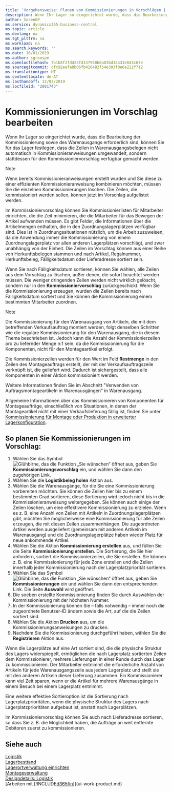 ```yaml
---
title: 'Vorgehensweise: Planen von Kommissionierungen in Vorschlägen | Microsoft Docs'
description: Wenn Ihr Lager so eingerichtet wurde, dass die Bearbeitung der Kommissionierung sowie des Warenausgangs erforderlich sind, können Sie für das Lager festlegen, dass die Zeilen in Warenausgangsbelegen nicht automatisch in Kommissionieranweisungen umgewandelt, sondern stattdessen für den Kommissioniervorschlag verfügbar gemacht werden.
author: SorenGP
ms.service: dynamics365-business-central
ms.topic: article
ms.devlang: na
ms.tgt_pltfrm: na
ms.workload: na
ms.search.keywords: ''
ms.date: 10/01/2019
ms.author: sgroespe
ms.openlocfilehash: 7b1b8f2fd422fd137950b0a83bd14431e843c67e
ms.sourcegitcommit: cfc92eefa8b06fb426482f54e393f0e6e222f712
ms.translationtype: HT
ms.contentlocale: de-AT
ms.lasthandoff: 12/03/2019
ms.locfileid: "2881743"
---
```

# <a name="plan-picks-in-worksheets"></a>Kommissionierungen im Vorschlag bearbeiten
Wenn Ihr Lager so eingerichtet wurde, dass die Bearbeitung der Kommissionierung sowie des Warenausgangs erforderlich sind, können Sie für das Lager festlegen, dass die Zeilen in Warenausgangsbelegen nicht automatisch in Kommissionieranweisungen umgewandelt, sondern stattdessen für den Kommissioniervorschlag verfügbar gemacht werden.  

> [!NOTE]  
>  Wenn bereits Kommissionieranweisungen erstellt wurden und Sie diese zu einer effizienten Kommissionieranweisung kombinieren möchten, müssen Sie die einzelnen Kommissionierungen löschen. Die Zeilen, die kommissioniert werden sollen, können jetzt im Vorschlag aufgelistet werden.  

Im Kommissioniervorschlag können Sie Kommissionierlisten für Mitarbeiter einrichten, die die Zeit minimieren, die die Mitarbeiter für das Bewegen der Artikel aufwenden müssen. Es gibt Felder, die Informationen über die Artikelmengen enthalten, die in den Zuordnungslagerplätzen verfügbar sind. Dies ist in Zuordnungssituationen nützlich, um die Arbeit zuzuweisen, da die Anwendung immer die Kommissionierung von einem Zuordnungslagerplatz vor allen anderen Lagerplätzen vorschlägt, und zwar unabhängig von der Einheit. Die Zeilen im Vorschlag können aus einer Reihe von Herkunftsbelegen stammen und nach Artikel, Regalnummer, Herkunftsbeleg, Fälligkeitsdatum oder Lieferadresse sortiert sein.  

Wenn Sie nach Fälligkeitsdatum sortieren, können Sie wählen, alle Zeilen aus dem Vorschlag zu löschen, außer denen, die sofort beachtet werden müssen. Die weniger dringenden Zeilen werden nicht wirklich gelöscht, sondern nur in den **Kommissioniervorschlag** zurückgeschickt. Wenn Sie die Kommissionierung erzeugen, wurden die Zeilen bereits nach Fälligkeitsdatum sortiert und Sie können die Kommissionierung einem bestimmten Mitarbeiter zuordnen.  

> [!NOTE]  
>  Die Kommissionierung für den Warenausgang von Artikeln, die mit dem betreffenden Verkaufsauftrag montiert werden, folgt denselben Schritten wie die reguläre Kommissionierung für den Warenausgang, die in diesem Thema beschrieben ist. Jedoch kann die Anzahl der Kommissionierzeilen pro zu liefernder Menge n:1 sein, da die Kommissionierung für die Komponenten, nicht für den Montageartikel erfolgt.  
>   
>  Die Kommissionierzeilen werden für den Wert im Feld **Restmenge** in den Zeilen des Montageauftrags erstellt, der mit der Verkaufsauftragszeile verknüpft ist, die geliefert wird. Dadurch ist sichergestellt, dass alle Komponenten in einer Aktion kommissioniert werden.  
>   
>  Weitere Informationen finden Sie im Abschnitt "Verwenden von Auftragsmontageartikeln in Warenausgängen" in Warenausgang.  
>   
>  Allgemeine Informationen über das Kommissionieren von Komponenten für Montageaufträge, einschließlich von Situationen, in denen der Montageartikel nicht mit einer Verkaufslieferung fällig ist, finden Sie unter [Kommissionierung für Montage oder Produktion in erweiterter Lagerkonfiguration](warehouse-how-to-pick-for-internal-operations-in-advanced-warehousing.md).  

## <a name="to-plan-picks-in-the-worksheet"></a>So planen Sie Kommissionierungen im Vorschlag:  
1.  Wählen Sie das Symbol ![Glühbirne, das die Funktion „Sie wünschen“ öffnet](media/ui-search/search_small.png "Tell Me-Funktion") aus, geben Sie **Kommissionierungsvorschlag** ein, und wählen Sie dann den zugehörigen Link.  
2.  Wählen Sie die **Logistikbeleg holen** Aktion aus.  
3.  Wählen Sie die Warenausgänge, für die Sie eine Kommissionierung vorbereiten möchten. Sie können die Zeilen hier bis zu einem bestimmten Grad sortieren, diese Sortierung wird jedoch nicht bis in die Kommissionieranweisung weitergegeben. Sie können auch einige der Zeilen löschen, um eine effektivere Kommissionierung zu erzielen. Wenn es z. B. eine Anzahl von Zeilen mit Artikeln in Zuordnungslagerplätzen gibt, möchten Sie möglicherweise eine Kommissionierung für alle Zeilen erzeugen, die mit diesen Zeilen zusammenhängen. Die zugeordneten Artikel werden ausgeliefert (gemeinsam mit anderen Artikeln im Warenausgang) und die Zuordnungslagerplätze haben wieder Platz für neue ankommende Artikel.  
4.  Wählen Sie die Aktion **Kommissionierung erstellen** aus, und füllen Sie die Seite **Kommissionierung erstellen**. Die Sortierung, die Sie hier anfordern, sortiert die Kommissionierzeilen, die Sie erstellen. Sie können z. B. eine Kommissionierung für jede Zone erstellen und die Zeilen innerhalb jeder Kommissionierung nach der Lagerplatzpriorität sortieren.  
5.  Wählen Sie das Symbol ![Glühbirne, das die Funktion „Sie wünschen“ öffnet](media/ui-search/search_small.png "Tell Me-Funktion") aus, geben Sie **Kommissionierungen** ein und wählen Sie dann den entsprechenden Link. Die Seite **Auswahl** wird geöffnet.  
6.  Die soeben erstellte Kommissionierung finden Sie durch Auswählen der Kommissionierung mit der höchsten Nummer.  
7.  In der Kommissionierung können Sie – falls notwendig – immer noch die zugeordnete Benutzer-ID ändern sowie die Art, auf die die Zeilen sortiert sind.  
8.  Wählen Sie die Aktion **Drucken** aus, um die Kommissionierungsanweisungen zu drucken.  
9. Nachdem Sie die Kommissionierung durchgeführt haben, wählen Sie die **Registrieren** Aktion aus.  

Wenn die Lagerplätze auf eine Art sortiert sind, die die physische Struktur des Lagers widerspiegelt, ermöglichen die nach Lagerplatz sortierten Zeilen dem Kommissionierer, mehrere Lieferungen in einer Runde durch das Lager zu kommissionieren. Der Mitarbeiter entnimmt die erforderliche Anzahl von Artikeln für jede Warenausgangszeile aus jedem Lagerplatz und stellt sie mit den anderen Artikeln dieser Lieferung zusammen. Ein Kommissionierer kann viel Zeit sparen, wenn er die Artikel für mehrere Warenausgänge in einem Besuch bei einem Lagerplatz entnimmt.  

Eine weitere effektive Sortieroption ist die Sortierung nach Lagerplatzprioritäten, wenn die physische Struktur des Lagers nach Lagerplatzprioritäten aufgebaut ist, anstatt nach Lagerplätzen.  

Im Kommissioniervorschlag können Sie auch nach Lieferadresse sortieren, so dass Sie z. B. die Möglichkeit haben, die Aufträge an weit entfernte Debitoren zuerst zu kommissionieren.  

## <a name="see-also"></a>Siehe auch
[Logistik](warehouse-manage-warehouse.md)  
[Lagerbesttand](inventory-manage-inventory.md)  
[Lagerortverwaltung einrichten](warehouse-setup-warehouse.md)     
[Montageverwaltung](assembly-assemble-items.md)    
[Designdetails: Logistik](design-details-warehouse-management.md)  
[Arbeiten mit [!INCLUDE[d365fin](includes/d365fin_md.md)]](ui-work-product.md)
